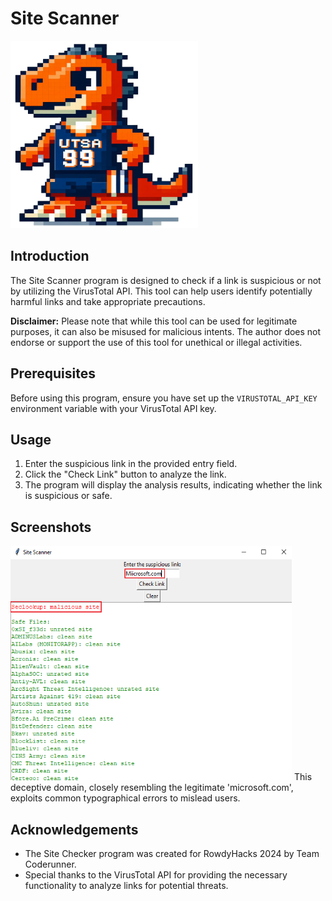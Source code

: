 # Site Scanner

<img src="logo.png" width="300" height="300" />

## Introduction
The Site Scanner program is designed to check if a link is suspicious or not by utilizing the VirusTotal API. This tool can help users identify potentially harmful links and take appropriate precautions.

**Disclaimer:** Please note that while this tool can be used for legitimate purposes, it can also be misused for malicious intents. The author does not endorse or support the use of this tool for unethical or illegal activities.

## Prerequisites
Before using this program, ensure you have set up the `VIRUSTOTAL_API_KEY` environment variable with your VirusTotal API key.

## Usage
1. Enter the suspicious link in the provided entry field.
2. Click the "Check Link" button to analyze the link.
3. The program will display the analysis results, indicating whether the link is suspicious or safe.

## Screenshots
<img src="SiteScanner.png" width="450" height="375" />
This deceptive domain, closely resembling the legitimate 'microsoft.com', exploits common typographical errors to mislead users.

## Acknowledgements
- The Site Checker program was created for RowdyHacks 2024 by Team Coderunner.
- Special thanks to the VirusTotal API for providing the necessary functionality to analyze links for potential threats.
